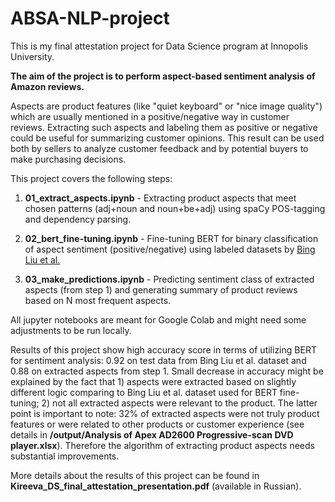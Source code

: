 # ABSA-NLP-project

This is my final attestation project for Data Science program at Innopolis University.

**The aim of the project is to perform aspect-based sentiment analysis of Amazon reviews.**

Aspects are product features (like "quiet keyboard" or "nice image quality") which are usually mentioned in a positive/negative way in customer reviews. Extracting such aspects and labeling them as positive or negative could be useful for summarizing customer opinions. This result can be used both by sellers to analyze customer feedback and by potential buyers to make purchasing decisions.

This project covers the following steps:
1. **01_extract_aspects.ipynb** - Extracting product aspects that meet chosen patterns (adj+noun and noun+be+adj) using spaCy POS-tagging and dependency parsing.

2. **02_bert_fine-tuning.ipynb** - Fine-tuning BERT for binary classification of aspect sentiment (positive/negative) using labeled datasets by [Bing Liu et al.](https://www.cs.uic.edu/~liub/FBS/sentiment-analysis.html)

3. **03_make_predictions.ipynb** - Predicting sentiment class of extracted aspects (from step 1) and generating summary of product reviews based on N most frequent aspects.

All jupyter notebooks are meant for Google Colab and might need some adjustments to be run locally.

Results of this project show high accuracy score in terms of utilizing BERT for sentiment analysis: 0.92 on test data from Bing Liu et al. dataset and 0.88 on extracted aspects from step 1. Small decrease in accuracy might be explained by the fact that 1) aspects were extracted based on slightly different logic comparing to Bing Liu et al. dataset used for BERT fine-tuning; 2) not all extracted aspects were relevant to the product. The latter point is important to note: 32% of extracted aspects were not truly product features or were related to other products or customer experience (see details in **/output/Analysis of Apex AD2600 Progressive-scan DVD player.xlsx**). Therefore the algorithm of extracting product aspects needs substantial improvements.

More details about the results of this project can be found in **Kireeva_DS_final_attestation_presentation.pdf** (available in Russian).
